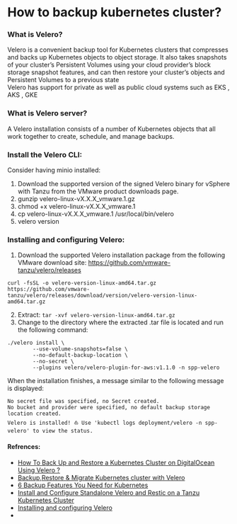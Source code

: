 <!-- Space: RD -->
<!-- Title: How to backup kubernetes cluster? -->

# How to backup kubernetes cluster?
### What is Velero?
Velero is a convenient backup tool for Kubernetes clusters that compresses and backs up Kubernetes objects to object storage. It also takes snapshots of your cluster’s Persistent Volumes using your cloud provider’s block storage snapshot features, and can then restore your cluster’s objects and Persistent Volumes to a previous state  
Velero has support for private as well as public cloud systems such as EKS , AKS , GKE
### What is Velero server?
A Velero installation consists of a number of Kubernetes objects that all work together to create, schedule, and manage backups.

### Install the Velero CLI:
Consider having minio installed:
1. Download the supported version of the signed Velero binary for vSphere with Tanzu from the VMware product downloads page.
2. gunzip velero-linux-vX.X.X_vmware.1.gz
3. chmod +x velero-linux-vX.X.X_vmware.1
4. cp velero-linux-vX.X.X_vmware.1 /usr/local/bin/velero
5. velero version

### Installing and configuring Velero:
1. Download the supported Velero installation package from the following VMware download site: https://github.com/vmware-tanzu/velero/releases
```
curl -fsSL -o velero-version-linux-amd64.tar.gz https://github.com/vmware-tanzu/velero/releases/download/version/velero-version-linux-amd64.tar.gz
```
2. Extract: `tar -xvf velero-version-linux-amd64.tar.gz`
3. Change to the directory where the extracted .tar file is located and run the following command:
```commandline
./velero install \
        --use-volume-snapshots=false \
        --no-default-backup-location \
        --no-secret \
        --plugins velero/velero-plugin-for-aws:v1.1.0 -n spp-velero
```
When the installation finishes, a message similar to the following message is displayed:
```text
No secret file was specified, no Secret created.
No bucket and provider were specified, no default backup storage location created.
Velero is installed! ⛵ Use 'kubectl logs deployment/velero -n spp-velero' to view the status.
```

#### Refrences:
- [How To Back Up and Restore a Kubernetes Cluster on DigitalOcean Using Velero
?](https://www.digitalocean.com/community/tutorials/how-to-back-up-and-restore-a-kubernetes-cluster-on-digitalocean-using-velero)
- [Backup,Restore & Migrate Kubernetes cluster with Velero](https://medium.com/@maheshd7878/restore-backup-migrate-kubernetes-cluster-with-velero-434fa151f1e8)
- [6 Backup Features You Need for Kubernetes](https://www.trilio.io/resources/tvk-vs-velero/)
- [Install and Configure Standalone Velero and Restic on a Tanzu Kubernetes Cluster
](https://docs.vmware.com/en/VMware-vSphere/7.0/vmware-vsphere-with-tanzu/GUID-A24A6B91-0CDF-4D02-AD08-7BA5EAC25A42.html)
- [Installing and configuring Velero](https://www.ibm.com/docs/en/spp/10.1.7?topic=support-installing-configuring-velero)
- 